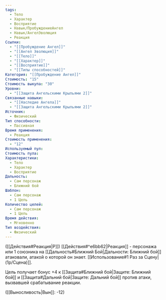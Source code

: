 ```yaml
---
tags:
  - Тело
  - Характер
  - Восприятие
  - Навык/ПробуждениеАнгел
  - Навык/АнгелЭволюция
  - Реакция
Ссылки:
  - "[[Пробуждение Ангел]]"
  - "[[Ангел Эволюция]]"
  - "[[Тело]]"
  - "[[Характер]]"
  - "[[Восприятие]]"
  - "[[Типы способностей]]"
Категория: "[[Пробуждение Ангел]]"
Стоимость: "15"
Стоимость выкупа: "30"
Уровни:
  - "[[Защита Ангельскими Крыльями 2]]"
Связанные навыки:
  - "[[Наследие Ангела]]"
  - "[[Защита Ангельскими Крыльями 2]]"
Источник:
  - Физический
Тип способности:
  - Пассивная
Время применения:
  - Реакция
Стоимость применения:
  - "12"
Используемый пул: 
Стоимость пула: 
Характеристики:
  - Тело
  - Характер
  - Восприятие
Дальность:
  - Сам персонаж
  - Ближний бой
Шаблон:
  - Сам персонаж
  - 1 Цель
Количество целей:
  - Сам персонаж
  - 1 Цель
Время действия:
  - Мгновенно
Тип воздействия:
  - Физический
---
```

([[Действия#Реакция|Р]]) [[Действия#^e6bb62|Реакция]] - персонажа или 1 союзника на [[Дальность#Ближний Бой|Дальности: Ближний бой]] атаковали, атакой о которой он знает. [[Использование#1 Раз за Сцену|(1р/Сцена)]]. 

Цель получает бонус +4 к [[Защита#Ближний бой|Защите: Ближний бой]] и [[Защита#Дальний бой|Защите: Дальний бой]] против атаки, вызвавшей срабатывание реакции. 

([[Выносливость|Вын]]: -12)
